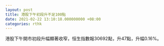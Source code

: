 ```yaml
---
layout: post
title: 港股下午初段升不足100點
date: 2021-02-22 13:10:18.000000000 +08:00
categories: rthk
---
```


港股下午開市初段升幅顯著收窄，恒生指數報30692點，升47點，升幅0.16%。
